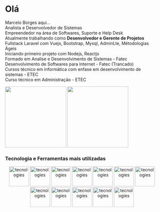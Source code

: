 # Olá
Marcelo Borges aqui... <br/>
Analista e Desenvolvedor de Sistemas <br/>
Empreendedor na área de Softwares, Suporte e Help Desk <br/>
Atualmente trabalhando como <b>Desenvolvedor e Gerente de Projetos</b> Fullstack Laravel com Vuejs, Bootstrap, Mysql, AdminLte, Métodologias Ágeis <br/>
Iniciando primeiro projeto com Nodejs, Reactjs <br/>
Formado em Analise e Desenvolvimento de Sistemas - Fatec <br/>
Desenvolvimento de Softwares para Internet - Fatec (Trancado) <br/>
Cursos técnico em informática com enfase em desenvolvimento de sistemas - ETEC <br/>
Curso técnico em Administração - ETEC <br/>

<div> 
  <img height="200px" src="https://github-readme-stats.vercel.app/api?username=marceloaborges&show_icons=true&theme=transparent" /> 
  <img height="200px" src="https://github-readme-stats.vercel.app/api/top-langs/?username=marceloaborges&layout=compact&theme=transparent" />
</div>

### Tecnologia e Ferramentas mais utilizadas
<div align="center">
  <img alt="tecnologies" height="65" widht="65" src="https://cdn.jsdelivr.net/gh/devicons/devicon/icons/laravel/laravel-plain-wordmark.svg" />
  <img alt="tecnologies" height="65" widht="65" src="https://cdn.jsdelivr.net/gh/devicons/devicon/icons/mysql/mysql-plain-wordmark.svg" />
  <img alt="tecnologies" height="65" widht="65" src="https://cdn.jsdelivr.net/gh/devicons/devicon/icons/php/php-plain.svg" />
  <img alt="tecnologies" height="65" widht="65" src="https://cdn.jsdelivr.net/gh/devicons/devicon/icons/javascript/javascript-original.svg" />
  <img alt="tecnologies" height="65" widht="65" src="https://cdn.jsdelivr.net/gh/devicons/devicon/icons/vuejs/vuejs-original-wordmark.svg" />
  <img alt="tecnologies" height="65" widht="65" src="https://cdn.jsdelivr.net/gh/devicons/devicon/icons/nodejs/nodejs-original-wordmark.svg" />
  <img alt="tecnologies" height="65" widht="65" src="https://cdn.jsdelivr.net/gh/devicons/devicon/icons/debian/debian-original-wordmark.svg" />
  <img alt="tecnologies" height="65" widht="65" src="https://cdn.jsdelivr.net/gh/devicons/devicon/icons/linux/linux-original.svg" />  
  <img alt="tecnologies" height="65" widht="65" src="https://cdn.jsdelivr.net/gh/devicons/devicon/icons/html5/html5-original.svg" />
  <img alt="tecnologies" height="65" widht="65" src="https://cdn.jsdelivr.net/gh/devicons/devicon/icons/css3/css3-plain-wordmark.svg" />
  <img alt="tecnologies" height="65" widht="65" src="https://cdn.jsdelivr.net/gh/devicons/devicon/icons/bootstrap/bootstrap-original.svg" />
  <img alt="tecnologies" height="65" widht="65" src="https://cdn.jsdelivr.net/gh/devicons/devicon/icons/digitalocean/digitalocean-original-wordmark.svg" />  
</div>
